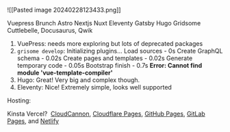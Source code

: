 ![[Pasted image 20240228123433.png]]

Vuepress
Brunch
Astro
Nextjs
Nuxt
Eleventy
Gatsby
Hugo
Gridsome
Cuttlebelle, 
Docusaurus,
Qwik

1. VuePress: needs more exploring but lots of deprecated packages
2. `grisome develop`: 
Initializing plugins...
Load sources - 0s
Create GraphQL schema - 0.02s
Create pages and templates - 0.02s
Generate temporary code - 0.05s
Bootstrap finish - 0.7s
**Error: Cannot find module 'vue-template-compiler'**
3. Hugo: Great!  Very big and complex though.
4. Eleventy: Nice! Extremely simple, looks well supported




Hosting:

Kinsta
Vercel?
 [CloudCannon](https://cloudcannon.com/), [Cloudflare Pages](https://pages.cloudflare.com/), [GitHub Pages](https://pages.github.com/), [GitLab Pages](https://docs.gitlab.com/ee/user/project/pages/), and [Netlify](https://www.netlify.com/)